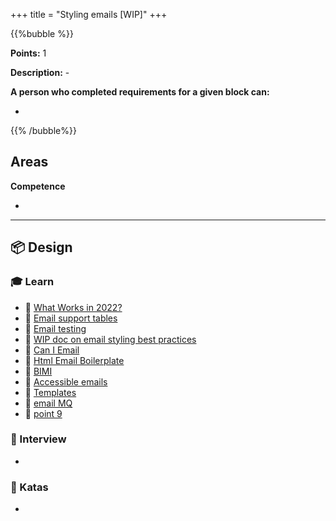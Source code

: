 +++
title = "Styling emails [WIP]"
+++

{{%bubble %}}

**Points:** 1

**Description:** -

**A person who completed requirements for a given block can:**

-

{{% /bubble%}}

## Areas

**Competence**

-

---

## 📦 Design

### 🎓 Learn

* 📗 [What Works in 2022?](https://designmodo.com/html-css-emails/)
* 📗 [Email support tables](https://www.campaignmonitor.com/css/)
* 📗 [Email testing](https://www.emailonacid.com/)
* 📗 [WIP doc on email styling best practices](https://docs.google.com/document/d/1s6DcsUJl57ugbjPqd9ff-GAYBNpYNAhhP1PFfGBSSiw/edit#)
* 📗 [Can I Email](https://www.caniemail.com/)
* 📗 [Html Email Boilerplate](http://htmlemailboilerplate.com/) 
* 📗 [BIMI](https://www.emailonacid.com/papers/bimi-implementation-what-to-expect/) 
* 📗 [Accessible emails](https://www.emailonacid.com/blog/article/email-development/how-to-code-accessible-emails/) 
* 📗 [Templates](https://www.emailonacid.com/blog/article/email-development/600_free_email_templates/) 
* 📗 [email MQ](https://www.emailonacid.com/blog/article/email-development/emailology_media_queries_demystified_min-width_and_max-width/)
* 📗 [point 9](https://www.emailonacid.com/blog/article/email-development/5_easy_ways_to_improve_your_mobile_design/)

### 🎤 Interview

- 

### 📝 Katas

- 
